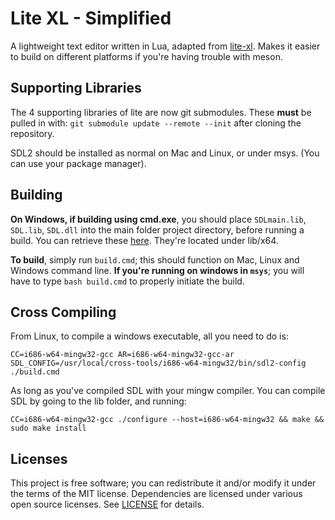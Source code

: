 # Lite XL - Simplified

A lightweight text editor written in Lua, adapted from [lite-xl]. Makes it easier to build
on different platforms if you're having trouble with meson.

## Supporting Libraries

The 4 supporting libraries of lite are now git submodules. These **must** be pulled in with: 
`git submodule update --remote --init` after cloning the repository.

SDL2 should be installed as normal on Mac and Linux, or under msys. (You can use your
package manager).

## Building

**On Windows, if building using cmd.exe**, you should place `SDLmain.lib`, `SDL.lib`,
`SDL.dll` into the main folder project directory, before running a build. You can retrieve
these [here](https://www.libsdl.org/release/SDL2-devel-2.0.16-VC.zip). They're located under
lib/x64.

**To build**, simply run `build.cmd`; this should function on Mac, Linux and Windows command line.
**If you're running on windows in `msys`**; you will have to type `bash build.cmd` to properly
initiate the build.

## Cross Compiling

From Linux, to compile a windows executable, all you need to do is:

`CC=i686-w64-mingw32-gcc AR=i686-w64-mingw32-gcc-ar SDL_CONFIG=/usr/local/cross-tools/i686-w64-mingw32/bin/sdl2-config ./build.cmd`

As long as you've compiled SDL with your mingw compiler. You can compile SDL by going to the
lib folder, and running:

`CC=i686-w64-mingw32-gcc ./configure --host=i686-w64-mingw32 && make && sudo make install`

## Licenses

This project is free software; you can redistribute it and/or modify it under
the terms of the MIT license. Dependencies are licensed under various open
source licenses.  See [LICENSE] for details.

[lite-xl]:                    https://github.com/lite-xl/lite-xl
[LICENSE]:                    LICENSE
